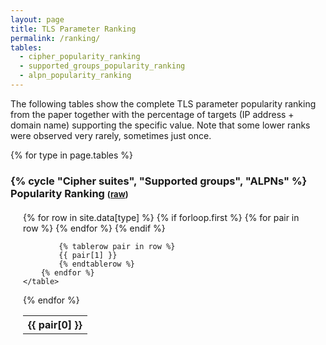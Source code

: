 ```yaml
---
layout: page
title: TLS Parameter Ranking
permalink: /ranking/
tables:
  - cipher_popularity_ranking
  - supported_groups_popularity_ranking
  - alpn_popularity_ranking
---
```



<style type="text/css">
    .tableContainer {
        height: 350px;
        overflow: scroll;
        margin: 20px;
    }

    .table {
        position: sticky;
        top: 0;
        width: 100%;
    }

</style>

The following tables show the complete TLS parameter popularity ranking from the paper together with the percentage of targets (IP address + domain name) supporting the specific value.
Note that some lower ranks were observed very rarely, sometimes just once.

{% for type in page.tables %}

### {% cycle "Cipher suites", "Supported groups", "ALPNs" %} Popularity Ranking <font size=2>(<a href="https://raw.githubusercontent.com/pam2023-51-dissectls/pam2023-51-dissectls.github.io/main/_data/{{ type }}.csv">raw</a>)</font>

<div class="tableContainer">
    <table class="table">
        {% for row in site.data[type] %}
            {% if forloop.first %}
            <tr>
            {% for pair in row %}
                <th>{{ pair[0] }}</th>
            {% endfor %}
            </tr>
            {% endif %}

            {% tablerow pair in row %}
            {{ pair[1] }}
            {% endtablerow %}
        {% endfor %}
    </table>
</div>

{% endfor %}





